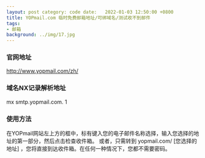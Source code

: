 ```yaml
---
layout: post category: code date:   2022-01-03 12:50:00 +0800
title: YOPmail.com 临时免费邮箱地址/可绑域名/测试收不到邮件
tags:
- 邮箱
background: ../img/17.jpg
---
```


### 官网地址
http://www.yopmail.com/zh/

### 域名NX记录解析地址
mx smtp.yopmail.com. 1

### 使用方法
在YOPmail网站左上方的框中，标有键入您的电子邮件名称选择，输入您选择的地址的第一部分，然后点击检查收件箱。
或者，只需转到 yopmail.com/ [您选择的地址] ，您将直接到达收件箱。在任何一种情况下，您都不需要密码。